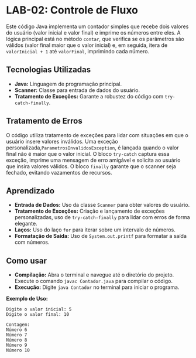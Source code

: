 # LAB-02: Controle de Fluxo

Este código Java implementa um contador simples que recebe dois valores do usuário (valor inicial e valor final) e imprime os números entre eles. A lógica principal está no método `contar`, que verifica se os parâmetros são válidos (valor final maior que o valor inicial) e, em seguida, itera de `valorInicial + 1` até `valorFinal`, imprimindo cada número.

## Tecnologias Utilizadas

* **Java:** Linguagem de programação principal.
* **Scanner:** Classe para entrada de dados do usuário.
* **Tratamento de Exceções:** Garante a robustez do código com `try-catch-finally`.


## Tratamento de Erros

O código utiliza tratamento de exceções para lidar com situações em que o usuário insere valores inválidos. Uma exceção personalizada,`ParametrosInvalidosException`, é lançada quando o valor final não é maior que o valor inicial. O bloco `try-catch` captura essa exceção, imprime uma mensagem de erro amigável e solicita ao usuário que insira valores válidos. O bloco `finally` garante que o scanner seja fechado, evitando vazamentos de recursos.

## Aprendizado

* **Entrada de Dados:** Uso da classe `Scanner` para obter valores do usuário.
* **Tratamento de Exceções:** Criação e lançamento de exceções personalizadas, uso de `try-catch-finally` para lidar com erros de forma elegante.
* **Laços:** Uso do laço `for` para iterar sobre um intervalo de números.
* **Formatação de Saída:** Uso de `System.out.printf` para formatar a saída com números.

## Como usar

* **Compilação:** Abra o terminal e navegue até o diretório do projeto. Execute o comando `javac Contador.java` para compilar o código.
* **Execução:** Digite `java Contador` no terminal para iniciar o programa.

**Exemplo de Uso:**

```
Digite o valor inicial: 5
Digite o valor final: 10

Contagem:
Número 6
Número 7
Número 8
Número 9
Número 10
```

